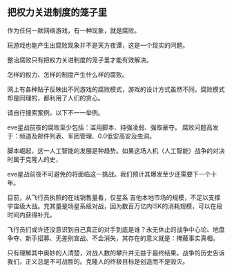 把权力关进制度的笼子里
---
作为任何一款网络游戏，有一种现象，就是腐败。

玩游戏也能产生出腐败现象并不是天方夜谭，这是一个现实的问题。

整治腐败只有把权力关进制度的笼子里才能有效解决。

怎样的权力、怎样的制度产生什么样的腐败。

网上有各种贴子反映出不同游戏的腐败模式，游戏的设计方式虽然不同，腐败模式却是同理的，都利用了人们的贪心。

请自行搜索案例，以下不一一举例。

eve星战前夜的腐败至少包括：滥用脚本、持强凌弱、强取豪夺。
腐败问题高发于：频道及邮件列表、军团管理、0.0低安高安及虫洞。

脚本崛起，这一人工智能的发展是种趋势。如果这场人机（人工智能）战争的对决时属于克隆人的史，

eve星战前夜不可避免的将面临这一挑战。我们预计其爆发至少还需要下一个十年。

目前，从飞行员执照的在线销售量看，仅星系 吉他本地市场的规模，不足以支撑宇宙级大战。充其量是场星系级对战，因为数百万亿内ISK的消耗规模，可以在段时间内获得补充。

飞行员们或许还没意识到自己真正的对手到底是谁？永无休止的战争中心论、地盘争夺、新手招募、无差别宣战、不会消失，其存在的意义就是：掩蔽事实真相。

只有理解其中奥妙的人清楚，对战人数的攀升并无益于最终结果。战争的历史告诉我们，正义总是不可战胜的。克隆人的终极目标是创造而不是毁灭。
